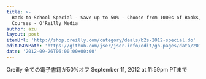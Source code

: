 ```yaml
---
title: >-
  Back-to-School Special - Save up to 50% - Choose from 1000s of Books, Videos,
  Courses - O'Reilly Media
author: azu
layout: post
itemUrl: 'http://shop.oreilly.com/category/deals/b2s-2012-special.do'
editJSONPath: 'https://github.com/jser/jser.info/edit/gh-pages/data/2012/09/index.json'
date: '2012-09-26T06:00:00+00:00'
---
```

Oreilly 全ての電子書籍が50%オフ
September 11, 2012 at 11:59pm PTまで
